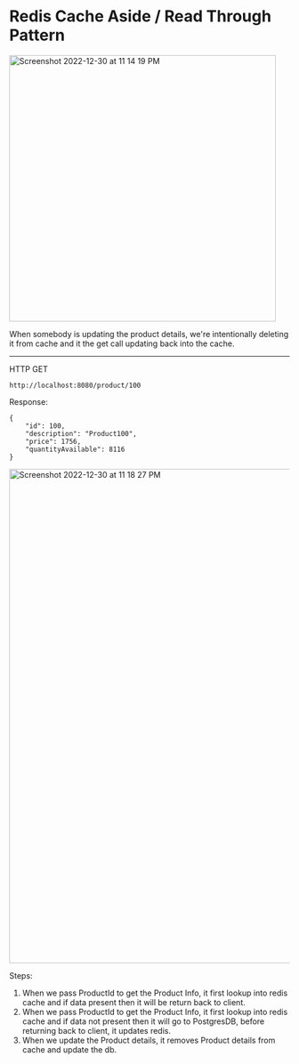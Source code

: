 # Redis Cache Aside / Read Through Pattern

<img width="479" alt="Screenshot 2022-12-30 at 11 14 19 PM" src="https://user-images.githubusercontent.com/54174687/210098483-212d96d3-4f41-4694-a95c-dcec24cb2af9.png">


When somebody is updating the product details, we're intentionally deleting it from cache and it the get call updating back into the cache.

----

HTTP GET 

```
http://localhost:8080/product/100
```

Response:

````
{
    "id": 100,
    "description": "Product100",
    "price": 1756,
    "quantityAvailable": 8116
}
````

<img width="889" alt="Screenshot 2022-12-30 at 11 18 27 PM" src="https://user-images.githubusercontent.com/54174687/210098781-5c12717c-ef58-47e1-9289-e7b6779bc5f6.png">



Steps:
1. When we pass ProductId to get the Product Info, it first lookup into redis cache and if data present then it will be return back to client.
2. When we pass ProductId to get the Product Info, it first lookup into redis cache and if data not present then it will go to PostgresDB, before returning back to client, it updates redis.
3. When we update the Product details, it removes Product details from cache and update the db.
